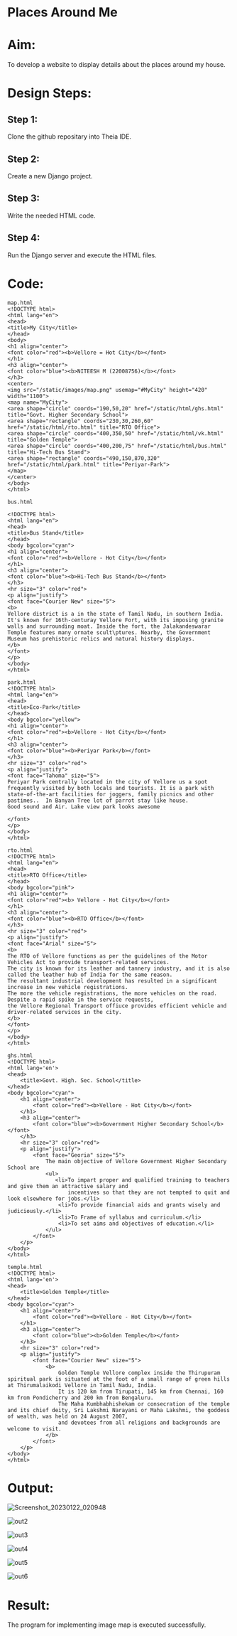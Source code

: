 # Places Around Me
# Aim:
To develop a website to display details about the places around my house.

# Design Steps:
## Step 1:
Clone the github repositary into Theia IDE.

## Step 2:
Create a new Django project.

## Step 3:
Write the needed HTML code.

## Step 4:
Run the Django server and execute the HTML files.


# Code:
```
map.html
<!DOCTYPE html>
<html lang="en">
<head>
<title>My City</title>
</head>
<body>
<h1 align="center">
<font color="red"><b>Vellore = Hot City</b></font>
</h1>
<h3 align="center">
<font color="blue"><b>NITEESH M (22008756)</b></font>
</h3>
<center>
<img src="/static/images/map.png" usemap="#MyCity" height="420" width="1100">
<map name="MyCity">
<area shape="circle" coords="190,50,20" href="/static/html/ghs.html" title="Govt. Higher Secondary School">
<area shape="rectangle" coords="230,30,260,60" href="/static/html/rto.html" title="RTO Office">
<area shape="circle" coords="400,350,50" href="/static/html/vk.html" title="Golden Temple">
<area shape="circle" coords="400,200,75" href="/static/html/bus.html" title="Hi-Tech Bus Stand">
<area shape="rectangle" coords="490,150,870,320" href="/static/html/park.html" title="Periyar-Park">
</map>
</center>
</body>
</html>

bus.html

<!DOCTYPE html>
<html lang="en">
<head>
<title>Bus Stand</title>
</head>
<body bgcolor="cyan">
<h1 align="center">
<font color="red"><b>Vellore - Hot City</b></font>
</h1>
<h3 align="center">
<font color="blue"><b>Hi-Tech Bus Stand</b></font>
</h3>
<hr size="3" color="red">
<p align="justify">
<font face="Courier New" size="5">
<b>
Vellore district is a in the state of Tamil Nadu, in southern India. It's known for 16th-centuray Vellore Fort, with its imposing granite walls and surrounding moat. Inside the fort, the Jalakandeswarar Temple features many ornate scult\ptures. Nearby, the Government Museum has prehistoric relics and natural history displays.
</b>
</font>
</p>
</body>
</html>

park.html
<!DOCTYPE html>
<html lang="en">
<head>
<title>Eco-Park</title>
</head>
<body bgcolor="yellow">
<h1 align="center">
<font color="red"><b>Vellore - Hot City</b></font>
</h1>
<h3 align="center">
<font color="blue"><b>Periyar Park</b></font>
</h3>
<hr size="3" color="red">
<p align="justify">
<font face="Tahoma" size="5">
Periyar Park centrally located in the city of Vellore us a spot frequently visited by both locals and tourists. It is a park with state-of-the-art facilities for joggers, family picnics and other pastimes..  In Banyan Tree lot of parrot stay like house. 
Good sound and Air. Lake view park looks awesome

</font>
</p>
</body>
</html>

rto.html
<!DOCTYPE html>
<html lang="en">
<head>
<title>RTO Office</title>
</head>
<body bgcolor="pink">
<h1 align="center">
<font color="red"><b> Vellore - Hot City</b></font>
</h1>
<h3 align="center">
<font color="blue"><b>RTO Office</b></font>
</h3>
<hr size="3" color="red">
<p align="justify">
<font face="Arial" size="5">
<b>
The RTO of Vellore functions as per the guidelines of the Motor Vehicles Act to provide transport-related services.  
The city is known for its leather and tannery industry, and it is also called the leather hub of India for the same reason.
The resultant industrial development has resulted in a significant increase in new vehicle registrations.
The more the vehicle registrations, the more vehicles on the road. Despite a rapid spike in the service requests,
the Vellore Regional Transport offiuce provides efficient vehicle and driver-related services in the city. 
</b>
</font>
</p>
</body>
</html>

ghs.html
<!DOCTYPE html> 
<html lang='en'>
<head>
    <title>Govt. High. Sec. School</title>
</head>
<body bgcolor="cyan">
    <h1 align="center">
        <font color="red"><b>Vellore - Hot City</b></font>
    </h1>
    <h3 align="center">
        <font color="blue"><b>Government Higher Secondary School</b></font>
    </h3>
    <hr size="3" color="red">
    <p align="justify">
        <font face="Georia" size="5">
            The main objective of Vellore Government Higher Secondary School are
            <ul>
               <li>To impart proper and qualified training to teachers and give them an attractive salary and 
                   incentives so that they are not tempted to quit and look elsewhere for jobs.</li>
                <li>To provide financial aids and grants wisely and judiciously.</li>
                <li>To Frame of syllabus and curriculum.</li>
                <li>To set aims and objectives of education.</li>
            </ul>
        </font>
    </p>
</body>
</html>
            
temple.html
<!DOCTYPE html>
<html lang='en'>
<head>
    <title>Golden Temple</title>
</head>
<body bgcolor="cyan">
    <h1 align="center">
        <font color="red"><b>Vellore - Hot City</b></font>
    </h1>
    <h3 align="center">
        <font color="blue"><b>Golden Temple</b></font>
    </h3>
    <hr size="3" color="red">
    <p align="justify">
        <font face="Courier New" size="5">
            <b>
                Golden Temple Vellore complex inside the Thirupuram spiritual park is situated at the foot of a small range of green hills at Thirumalaikodi Vellore in Tamil Nadu, India.
                It is 120 km from Tirupati, 145 km from Chennai, 160 km from Pondicherry and 200 km from Bengaluru. 
                The Maha Kumbhabhishekam or consecration of the temple and its chief deity, Sri Lakshmi Narayani or Maha Lakshmi, the goddess of wealth, was held on 24 August 2007,
                and devotees from all religions and backgrounds are welcome to visit. 
            </b>
        </font>
    </p>
</body>
</html>

```
# Output:

![Screenshot_20230122_020948](https://user-images.githubusercontent.com/119575445/213907353-5caab438-35f2-4a78-9138-0ad551252171.png)

![out2](https://user-images.githubusercontent.com/119575445/213907161-e2fdbac6-0a2c-42e7-a204-2f7d0e8bef27.png)

![out3](https://user-images.githubusercontent.com/119575445/213907166-0b110c9d-08f2-4f81-89ca-9603a93d53bb.png)

![out4](https://user-images.githubusercontent.com/119575445/213907169-264fc396-f5da-4f93-997e-97586c0fa4fb.png)

![out5](https://user-images.githubusercontent.com/119575445/213907170-8c75b5de-6411-4116-b35d-2d00203c7453.png)

![out6](https://user-images.githubusercontent.com/119575445/213907177-06b5c9bb-daf7-4522-9321-96f7958baa52.png)


# Result:

The program for implementing image map is executed successfully.
